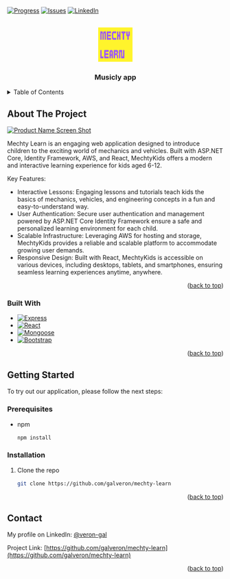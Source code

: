 <a name="readme-top"></a>

[![Progress][progress-shield]][progress-url]
[![Issues][issues-shield]][issues-url]
[![LinkedIn][linkedin-shield]][linkedin-url]



<!-- PROJECT LOGO -->
<br />
<div align="center">
  <a href="https://github.com/galveron/Musicly-project">
    <img src="images/favicon.png" alt="Logo" width="80" height="80">
  </a>

  <h3 align="center">Musicly app</h3>

</div>

<!-- TABLE OF CONTENTS -->
<details>
  <summary>Table of Contents</summary>
  <ol>
    <li>
      <a href="#about-the-project">About The Project</a>
      <ul>
        <li><a href="#built-with">Built With</a></li>
      </ul>
    </li>
    <li>
      <a href="#getting-started">Getting Started</a>
      <ul>
        <li><a href="#prerequisites">Prerequisites</a></li>
        <li><a href="#installation">Installation</a></li>
      </ul>
    </li>
    <li><a href="#contact">Contact</a></li>
    <li><a href="#acknowledgments">Acknowledgments</a></li>
  </ol>
</details>



<!-- ABOUT THE PROJECT -->
## About The Project

[![Product Name Screen Shot][product-screenshot]]("images/mecthy-learn.png")

Mechty Learn is an engaging web application designed to introduce children to the exciting world of mechanics and vehicles. Built with ASP.NET Core, Identity Framework, AWS, and React, MechtyKids offers a modern and interactive learning experience for kids aged 6-12.

Key Features:

* Interactive Lessons: Engaging lessons and tutorials teach kids the basics of mechanics, vehicles, and engineering concepts in a fun and easy-to-understand way.
* User Authentication: Secure user authentication and management powered by ASP.NET Core Identity Framework ensure a safe and personalized learning environment for each child.
* Scalable Infrastructure: Leveraging AWS for hosting and storage, MechtyKids provides a reliable and scalable platform to accommodate growing user demands.
* Responsive Design: Built with React, MechtyKids is accessible on various devices, including desktops, tablets, and smartphones, ensuring seamless learning experiences anytime, anywhere.

<p align="right">(<a href="#readme-top">back to top</a>)</p>

### Built With

* [![Express][Express.js]][Express-url]
* [![React][React.js]][React-url]
* [![Mongoose][Mongoose.com]][Mongoose-url]
* [![Bootstrap][Bootstrap.com]][Bootstrap-url]

<p align="right">(<a href="#readme-top">back to top</a>)</p>



<!-- GETTING STARTED -->
## Getting Started

To try out our application, please follow the next steps:

### Prerequisites

* npm
  ```sh
  npm install
  ```

### Installation

1. Clone the repo
   ```sh
   git clone https://github.com/galveron/mechty-learn
   ```
   
<p align="right">(<a href="#readme-top">back to top</a>)</p>



<!-- CONTACT -->
## Contact

My profile on LinkedIn: [@veron-gal](www.linkedin.com/in/veron-gal)

Project Link: [https://github.com/galveron/mechty-learn](https://github.com/galveron/mechty-learn)

<p align="right">(<a href="#readme-top">back to top</a>)</p>




<!-- MARKDOWN LINKS & IMAGES -->
[progress-shield]: https://img.shields.io/badge/Progress-8B0000?style=for-the-badge&logo=data:image/svg%2bxml;base64,aHR0cHM6Ly9zdGF0aWMudGhlbm91bnByb2plY3QuY29tL3BuZy8zMDM5Mjk2LTIwMC5wbmc=
[progress-url]: https://github.com/galveron/Musicly-project/graphs/contributors
[issues-shield]: https://img.shields.io/github/issues/galveron/Musicly-project.svg?style=for-the-badge&colorB=FFC300
[issues-url]: https://github.com/galveron/Musicly-project/issues
[linkedin-shield]: https://img.shields.io/badge/-LinkedIn-black.svg?style=for-the-badge&logo=linkedin&colorB=0096FF
[linkedin-url]: https://linkedin.com/in/veron-gal
[product-screenshot]: images/musicly-screenshot.png
[Express.js]: https://img.shields.io/badge/express.js-000000?style=for-the-badge&logo=expressjs&logoColor=white
[Express-url]: https://expressjs.com/
[React.js]: https://img.shields.io/badge/React-20232A?style=for-the-badge&logo=react&logoColor=61DAFB
[React-url]: https://reactjs.org/
[Mongoose.com]: https://img.shields.io/badge/mongoose-8B0000?style=for-the-badge&logo=mongoose&logoColor=white
[Mongoose-url]: https://mongoosejs.com/
[Bootstrap.com]: https://img.shields.io/badge/Bootstrap-563D7C?style=for-the-badge&logo=bootstrap&logoColor=white
[Bootstrap-url]: https://getbootstrap.com
